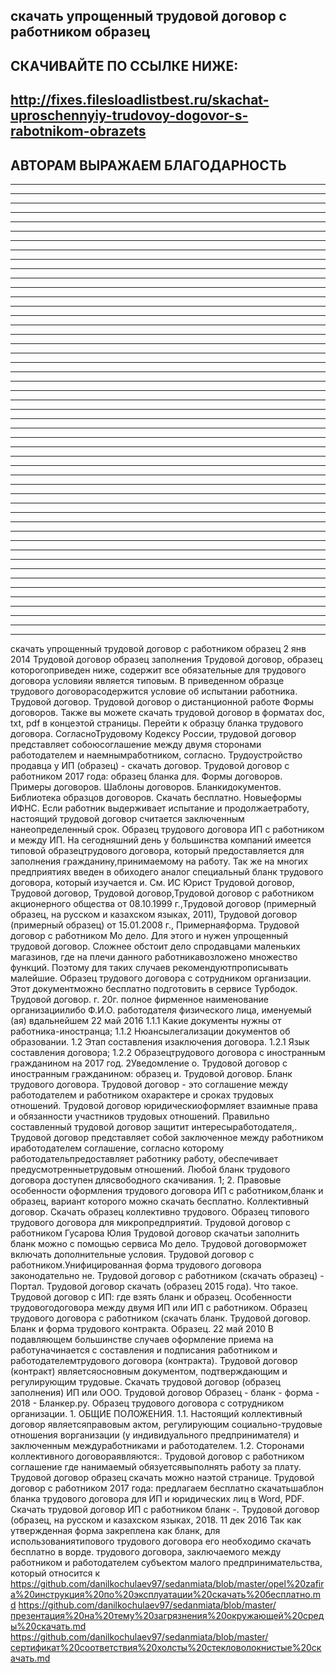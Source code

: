 скачать упрощенный трудовой договор с работником образец
--------------------------------------------------
СКАЧИВАЙТЕ ПО ССЫЛКЕ НИЖЕ:
--------------------------------------------------
http://fixes.filesloadlistbest.ru/skachat-uproschennyiy-trudovoy-dogovor-s-rabotnikom-obrazets
--------------------------------------------------
АВТОРАМ ВЫРАЖАЕМ БЛАГОДАРНОСТЬ
--------------------------------------------------
--------------------------------------------------
--------------------------------------------------
--------------------------------------------------
--------------------------------------------------
--------------------------------------------------
--------------------------------------------------
--------------------------------------------------
--------------------------------------------------
--------------------------------------------------
--------------------------------------------------
--------------------------------------------------
--------------------------------------------------
--------------------------------------------------
--------------------------------------------------
--------------------------------------------------
--------------------------------------------------
--------------------------------------------------
--------------------------------------------------
--------------------------------------------------
--------------------------------------------------
--------------------------------------------------
--------------------------------------------------
--------------------------------------------------
--------------------------------------------------
--------------------------------------------------
--------------------------------------------------
--------------------------------------------------
--------------------------------------------------
--------------------------------------------------
--------------------------------------------------
--------------------------------------------------
--------------------------------------------------
--------------------------------------------------
--------------------------------------------------
--------------------------------------------------
--------------------------------------------------
--------------------------------------------------
--------------------------------------------------
--------------------------------------------------
--------------------------------------------------
--------------------------------------------------
--------------------------------------------------
--------------------------------------------------
--------------------------------------------------
--------------------------------------------------
--------------------------------------------------
--------------------------------------------------
--------------------------------------------------
--------------------------------------------------
скачать упрощенный трудовой договор с работником образец 2 янв 2014  Трудовой договор образец заполнения Трудовой договор, образец которогоприведен ниже, содержит все обязательные для трудового договора условияи является типовым. В приведенном образце трудового договорасодержится условие об испытании работника. Трудовой договор. Трудовой договор о дистанционной работе  Формы договоров. Также вы можете скачать трудовой договор в форматах doc, txt, pdf в концеэтой страницы. Перейти к образцу бланка трудового договора. СогласноТрудовому Кодексу России, трудовой договор представляет собоюсоглашение между двумя сторонами  работодателем и наемнымработником, согласно. Трудоустройство продавца у ИП (образец) - скачать договор. Трудовой договор с работником 2017 года: образец бланка для. Формы договоров. Примеры договоров. Шаблоны договоров. Бланкидокументов. Библиотека образцов договоров. Скачать бесплатно. Новыеформы ИФНС.  Если работник выдерживает испытание и продолжаетработу, настоящий трудовой договор считается заключенным нанеопределенный срок. Образец трудового договора ИП с работником и между ИП. На сегодняшний день у большинства компаний имеется типовой образецтрудового договора, который предоставляется для заполнения гражданину,принимаемому на работу. Так же на многих предприятиях введен в обиходего аналог  специальный бланк трудового договора, который изучается и. См. ИС Юрист Трудовой договор, Трудовой договор, Трудовой договор,Трудовой договор с работником акционерного общества от 08.10.1999 г.,Трудовой договор (примерный образец, на русском и казахском языках, 2011), Трудовой договор (примерный образец) от 15.01.2008 г., Примернаяформа. Трудовой договор с работником  Мо дело. Для этого и нужен упрощенный трудовой договор. Сложнее обстоит дело спродавцами маленьких магазинов, где на плечи данного работникавозложено множество функций. Поэтому для таких случаев рекомендуютпрописывать малейшие. Образец трудового договора с сотрудником организации. Этот документможно бесплатно подготовить в сервисе Турбодок. Трудовой договор. г. 20г. полное фирменное наименование организациилибо Ф.И.О. работодателя  физического лица, именуемый (ая) вдальнейшем
22 май 2016  1.1.1 Какие документы нужны от работника-иностранца; 1.1.2 Нюансылегализации документов об образовании. 1.2 Этап составления изаключения договора. 1.2.1 Язык составления договора; 1.2.2 Образецтрудового договора с иностранным гражданином на 2017 год. 2Уведомление о. Трудовой договор с иностранным гражданином: образец и. Трудовой договор. Бланк трудового договора. Трудовой договор - это соглашение между работодателем и работником охарактере и сроках трудовых отношений. Трудовой договор юридическиоформляет взаимные права и обязанности участников трудовых отношений. Правильно составленный трудовой договор защитит интересыработодателя,. Трудовой договор представляет собой заключенное между работником иработодателем соглашение, согласно которому работодательпредоставляет работнику работу, обеспечивает предусмотренныетрудовым  отношений. Любой бланк трудового договора доступен длясвободного скачивания. 1; 2. Правовые особенности оформления трудового договора ИП с работником,бланк и образец, вариант которого можно скачать бесплатно. Коллективный договор. Скачать образец коллективно трудового. Образец типового трудового договора для микропредприятий. Трудовой договор с работником Гусарова Юлия Трудовой договор  скачатьи заполнить бланк можно с помощью сервиса Мо дело. Трудовой договорможет включать дополнительные условия. Трудовой договор с работником.Унифицированная форма трудового договора законодательно не. Трудовой договор с работником (скачать образец) - Портал. Трудовой договор скачать (образец 2015 года). Что такое. Трудовой договор с ИП: где взять бланк и образец. Особенности трудовогодоговора между двумя ИП или ИП с работником.
Образец трудового договора с работником (скачать бланк. Трудовой договор. Бланк и форма трудового контракта. Образец. 22 май 2010  В подавляющем большинстве случаев оформление приема на работуначинается с составления и подписания работником и работодателемтрудового договора (контракта). Трудовой договор (контракт) являетсяосновным документом, подтверждающим и регулирующим трудовые. Скачать трудовой договор (образец заполнения)  ИП или ООО. Трудовой договор  Образец - бланк - форма - 2018 - Бланкер.ру. Образец трудового договора с сотрудником организации. 1. ОБЩИЕ ПОЛОЖЕНИЯ. 1.1. Настоящий коллективный договор являетсяправовым актом, регулирующим социально-трудовые отношения ворганизации (у индивидуального предпринимателя) и заключенным междуработниками и работодателем. 1.2. Сторонами коллективного договораявляются:. Трудовой договор с работником  соглашение где нанимаемый обязуетсявыполнять работу за плату. Трудовой договор образец скачать можно наэтой странице. Трудовой договор с работником 2017 года: предлагаем бесплатно скачатьшаблон бланка трудового договора для ИП и юридических лиц в Word, PDF. Скачать трудовой договор ИП с работником бланк -. Трудовой договор (образец, на русском и казахском языках, 2018. 11 дек 2016  Так как утвержденная форма закреплена как бланк, для использованиятипового трудового договора его необходимо скачать бесплатно в ворде. трудового договора, заключаемого между работником и работодателем субъектом малого предпринимательства, который относится к
https://github.com/danilkochulaev97/sedanmiata/blob/master/opel%20zafira%20инструкция%20по%20эксплуатации%20скачать%20бесплатно.md
https://github.com/danilkochulaev97/sedanmiata/blob/master/презентация%20на%20тему%20загрязнения%20окружающей%20среды%20скачать.md
https://github.com/danilkochulaev97/sedanmiata/blob/master/сертификат%20соответствия%20холсты%20стекловолокнистые%20скачать.md